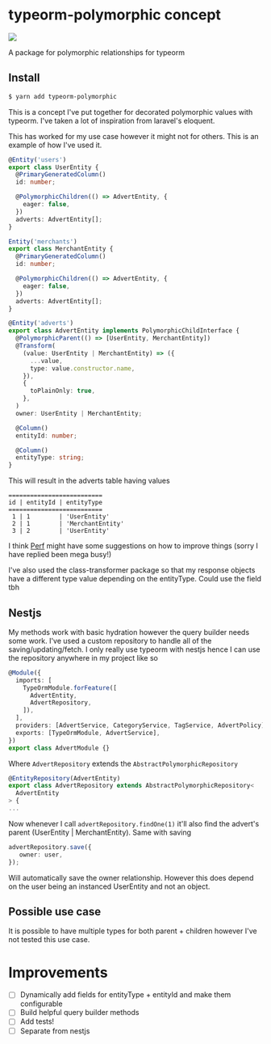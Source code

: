 # typeorm-polymorphic concept
<a href="https://www.npmjs.com/package/typeorm-polymorphic"><img src="https://img.shields.io/npm/v/typeorm-polymorphic.svg"/></a>

A package for polymorphic relationships for typeorm

## Install 

```bash
$ yarn add typeorm-polymorphic
```

This is a concept I've put together for decorated polymorphic values with typeorm. I've taken a lot of inspiration from laravel's eloquent.

This has worked for my use case however it might not for others. This is an example of how I've used it.

```ts
@Entity('users')
export class UserEntity {
  @PrimaryGeneratedColumn()
  id: number;

  @PolymorphicChildren(() => AdvertEntity, {
    eager: false,
  })
  adverts: AdvertEntity[];
}
```
```ts
Entity('merchants')
export class MerchantEntity {
  @PrimaryGeneratedColumn()
  id: number;

  @PolymorphicChildren(() => AdvertEntity, {
    eager: false,
  })
  adverts: AdvertEntity[];
}
```

```ts
@Entity('adverts') 
export class AdvertEntity implements PolymorphicChildInterface {
  @PolymorphicParent(() => [UserEntity, MerchantEntity])
  @Transform(
    (value: UserEntity | MerchantEntity) => ({
      ...value,
      type: value.constructor.name,
    }),
    {
      toPlainOnly: true,
    },
  )
  owner: UserEntity | MerchantEntity;

  @Column()
  entityId: number;

  @Column()
  entityType: string;
}
```

This will result in the adverts table having values 

```
==========================
id | entityId | entityType
==========================
 1 | 1        | 'UserEntity'
 2 | 1        | 'MerchantEntity'
 3 | 2        | 'UserEntity'
```

I think [Perf](https://github.com/Perf) might have some suggestions on how to improve things (sorry I have replied been mega busy!)

I've also used the class-transformer package so that my response objects have a different type value depending on the entityType. Could use the field tbh 

## Nestjs 

My methods work with basic hydration however the query builder needs some work. I've used a custom repository to handle all of the saving/updating/fetch. I only really use typeorm with nestjs hence I can use the repository anywhere in my project like so 
```ts
@Module({
  imports: [
    TypeOrmModule.forFeature([
      AdvertEntity,
      AdvertRepository,
    ]),
  ],
  providers: [AdvertService, CategoryService, TagService, AdvertPolicy],
  exports: [TypeOrmModule, AdvertService],
})
export class AdvertModule {}
```

Where `AdvertRepository` extends the `AbstractPolymorphicRepository`

```ts
@EntityRepository(AdvertEntity)
export class AdvertRepository extends AbstractPolymorphicRepository<
  AdvertEntity
> {
...
```

Now whenever I call `advertRepository.findOne(1)` it'll also find the advert's parent (UserEntity | MerchantEntity).
Same with saving

```ts
advertRepository.save({
   owner: user,
});
```

Will automatically save the owner relationship. However this does depend on the user being an instanced UserEntity and not an object. 

## Possible use case

It is possible to have multiple types for both parent + children however I've not tested this use case.

# Improvements 

 - [ ] Dynamically add fields for entityType + entityId and make them configurable
 - [ ] Build helpful query builder methods
 - [ ] Add tests!
 - [ ] Separate from nestjs 
